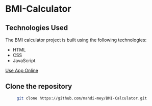 # BMI-Calculator

## Technologies Used

The BMI calculator project is built using the following technologies:

- HTML
- CSS
- JavaScript

[Use App Online](https://mahdi-mey.github.io/BMI-Calculator/)

## Clone the repository
```bash
     git clone https://github.com/mahdi-mey/BMI-Calculator.git
```
